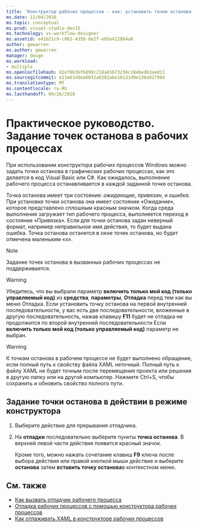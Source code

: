 ```yaml
---
title: 'Конструктор рабочих процессов - как: установить точки останова в рабочих процессах'
ms.date: 11/04/2016
ms.topic: conceptual
ms.prod: visual-studio-dev15
ms.technology: vs-workflow-designer
ms.assetid: e41b21c9-c061-4358-8e2f-eb5e412864a8
author: gewarren
ms.author: gewarren
manager: douge
ms.workload:
- multiple
ms.openlocfilehash: d2ef863bfb899c218a65673236c284bed63aed11
ms.sourcegitcommit: e13e61ddea6032a8282abe16131d9e136a927984
ms.translationtype: MT
ms.contentlocale: ru-RU
ms.lasthandoff: 04/26/2018
---
```

# <a name="how-to-set-breakpoints-in-workflows"></a>Практическое руководство. Задание точек останова в рабочих процессах

При использовании конструктора рабочих процессов Windows можно задать точки останова в графических рабочих процессах, как это делается в код Visual Basic или C#. Как ожидалось, выполнение рабочего процесса останавливается в каждой заданной точке останова.

 Точка останова имеет три состояния: *ожидающие*, *привязан*, и *ошибка*. При установке точки останова она имеет состояние «Ожидание», которое представлено сплошным красным значком. Когда среда выполнения загружает тип рабочего процесса, выполняется переход в состояние «Привязка». Если для точки останова задан неверный формат, например неправильное имя действия, то будет выдана ошибка. Точка останова останется в окне точек останова, но будет отмечена маленьким «х».

> [!NOTE]
> Задание точек останова в вызванных рабочих процессах не поддерживается.

> [!WARNING]
> Убедитесь, что вы выбрали параметр **включить только мой код (только управляемый код)** из **средства**, **параметры**, **Отладка** перед тем как вы меню Отладка. Если установить точку останова на первой внутренней последовательности, у вас есть две последовательности, вложенные в другую последовательность, нажав клавишу **F11** будет не отладка не продолжится по второй внутренней последовательности Если **включить только мой код (только управляемый код)** параметр не выбран.

> [!WARNING]
> К точкам останова в рабочем процессе не будет выполнено обращение, если полный путь к свойству файла XAML неточный. Полный путь к файлу XAML не будет точным после перемещения проекта или решения в другую папку или на другой компьютер. Нажмите Ctrl+S, чтобы сохранить и обновить свойство полного пути.

## <a name="to-set-a-breakpoint-on-an-activity-in-the-design-view"></a>Задание точки останова в действии в режиме конструктора

1.  Выберите действие для прерывания отладчика.

2.  На **отладки** последовательно выберите пункты **точка останова**. В верхней левой части действия появится красный значок.

     Кроме того, можно нажать сочетание клавиш **F9** ключа после выбора действия или правой кнопкой мыши действие и выберите **останова** затем **вставить точку останова**в контекстном меню.

## <a name="see-also"></a>См. также

- [Как вызвать отладчик рабочего процесса](../workflow-designer/how-to-invoke-the-workflow-debugger.md)
- [Отладка рабочих процессов с помощью конструктора рабочих процессов](../workflow-designer/debugging-workflows-with-the-workflow-designer.md)
- [Как отлаживать XAML в конструкторе рабочих процессов](../workflow-designer/how-to-debug-xaml-with-the-workflow-designer.md)